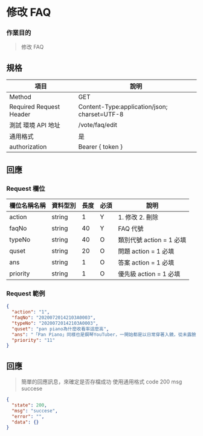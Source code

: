 # 修改 FAQ

### 作業目的

> 修改 FAQ

## 規格

| 項目                    | 說明                                         |
| ----------------------- | -------------------------------------------- |
| Method                  | GET                                          |
| Required Request Header | Content-Type:application/json; charset=UTF-8 |
| 測試 環境 API 地址      | /vote/faq/edit                               |
| 通用格式                | 是                                           |
| authorization           | Bearer { token }                             |

## 回應

### Request 欄位

| 欄位名稱名稱 | 資料型別 | 長度 | 必須 | 說明                     |
| ------------ | -------- | ---- | ---- | ------------------------ |
| action       | string   | 1    | Y    | 1. 修改 2. 刪除          |
| faqNo        | string   | 40   | Y    | FAQ 代號                 |
| typeNo       | string   | 40   | O    | 類別代號 action = 1 必填 |
| quset        | string   | 20   | O    | 問題 action = 1 必填     |
| ans          | string   | 1    | O    | 答案 action = 1 必填     |
| priority     | string   | 1    | O    | 優先級 action = 1 必填   |

### Request 範例

```json
{
  "action": "1",
  "faqNo": "20200720142103A0003",
  "typeNo": "20200720142103A0003",
  "quset": "pan piano為什麼收看率這麼高",
  "ans": "「Pan Piano」同樣也是鋼琴YouTuber，一開始都是以日常穿著入鏡，從未露臉，不過她的好身材經常受到討論，Pan也開始在彈鋼琴時cosplay動漫角色，多套爆乳裝扮讓粉絲看得目不轉睛，追蹤人數直線上升，目前有65.7萬人訂閱頻道",
  "priority": "11"
}
```

## 回應

> 簡單的回應訊息，來確定是否存檔成功
> 使用通用格式 code 200 msg succese

```json
{
  "state": 200,
  "msg": "succese",
  "error": "",
  "data": {}
}
```
